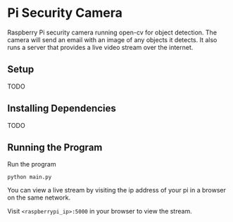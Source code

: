 # Pi Security Camera
Raspberry Pi security camera running open-cv for object detection. The camera will send an email with an image of any objects it detects. It also runs a server that provides a live video stream over the internet.


## Setup

TODO

## Installing Dependencies

TODO

## Running the Program

Run the program

```
python main.py
```

You can view a live stream by visiting the ip address of your pi in a browser on the same network. 

Visit `<raspberrypi_ip>:5000` in your browser to view the stream.
